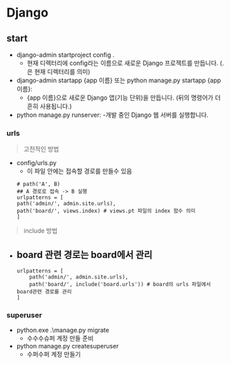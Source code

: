# Django 


## start
- django-admin startproject config . 
    - 현재 디렉터리에 config라는 이름으로 새로운 Django 프로젝트를 만듭니다. (.은 현재 디렉터리를 의미)
- django-admin startapp {app 이름} 또는 python manage.py startapp {app 이름}: 
    - {app 이름}으로 새로운 Django 앱(기능 단위)을 만듭니다. (뒤의 명령어가 더 흔히 사용됩니다.)
- python manage.py runserver: 
    -개발 중인 Django 웹 서버를 실행합니다.

### urls
> 고전적인 방법
- config/urls.py
    - 이 파일 안에는 접속할 경로를 만들수 있음
    ```
    # path('A', B)
    ## A 경로로 접속 -> B 실행
    urlpatterns = [
    path('admin/', admin.site.urls),
    path('board/', views.index) # views.pt 파일의 index 함수 의미
    ]
    ```
> include 방법
- board 관련 경로는 board에서 관리
    - 
    ```
    urlpatterns = [
        path('admin/', admin.site.urls),
        path('board/', include('board.urls')) # board의 urls 파일에서 board관련 경로를 관리
    ]
    ```

### superuser
- python.exe .\manage.py migrate
    - 수수수슈퍼 계정 만들 준비
- python manage.py createsuperuser
    - 수퍼수퍼 계정 만들기